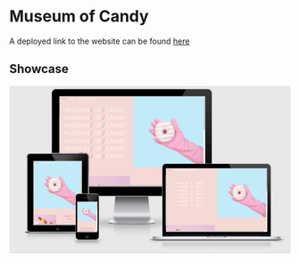 # Museum of Candy


A deployed link to the website can be found [here](https://sherryrich.github.io/museum_of_candy/)


## Showcase
![Preview](https://github.com/sherryrich/museum_of_candy/blob/main/docs/museum_of_candy.PNG)